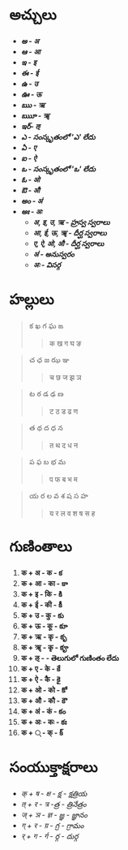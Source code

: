 # అచ్చులు 
* ***అ - अ***
* ***ఆ - आ***
* ***ఇ - इ***
* ***ఈ - ई***
* ***ఉ - उ***
* ***ఊ - ऊ***
* ***ఋ - ऋ***
* ***ఋూ - ॠ***
* ***ఇర్- ऌ***
* ***ఎ - సంస్కృతంలో 'ఎ' లేదు***
* ***ఏ - ए***
* ***ఐ - ऐ***
* ***ఒ - సంస్కృతంలో 'ఒ' లేదు***
* ***ఓ - ओ***
* ***ఔ - औ***
* ***అం - अं***
* ***అః  - अः***
    * ***अ, इ, उ, ऋ - హ్రస్వ స్వరాలు***
    * ***आ, ई, ऊ, ॠ - దీర్ఘ స్వరాలు***
    * ***ए, ऐ, ओ, औ - దీర్ఘ స్వరాలు***
    * ***अं - అనుస్వరం***
    * ***अः - విసర్గ***

# హల్లులు 
>క  ఖ  గ  ఘ  ఙ
>>क  ख  ग  घ   ङ

>చ  ఛ  జ  ఝ  ఞ
>>च   छ  ज  झ   ञ

>ట  ఠ  డ  ఢ  ణ
>>ट   ठ  ड  ढ   ण 

>త  థ  ద  ధ  న
>>त   थ  द   ध  न 

>ప  ఫ  బ  భ  మ
>>प  फ  ब   भ  म 

>య  ర  ల  వ  శ  ష  స  హ 
>>य    र  ल   व  श  ष  स   ह

# గుణింతాలు 

1. **क + अ - क - క** 
2. **क + आ - का - కా** 
3. **क + इ - कि - కి** 
4. **क + ई - की - కీ** 
5. **क + उ - कु - కు** 
6. **क + ऊ - कू - కూ** 
7. **क + ऋ - कृ - కృ** 
8. **क + ॠ - कृृ - కౄ**
9. **क + ऌ -  - తెలుగులో గుణింతం లేదు** 
10. **क + ए - के - కే** 
11. **क + ऐ - कै - కై** 
12. **क + ओ - को - కో** 
13. **क + औ - कौ - కౌ**
14. **क + अं - कं - కం** 
15. **क + अः - कः - కః**  
16. **क +  ् - क् - క్** 

# సంయుక్తాక్షరాలు 
- *क् + ष - क्ष - క్ష - క్షత్రియ*
- *त् + र - त्र -త్ర - త్రినేత్రం*
- *ज् + ञ - ज्ञ - జ్ఞ - జ్ఞానం* 
- *ग् + र - ग्र - గ్ర - గ్రామం*
- *र् + ग - र्ग - ర్గ - దుర్గ*